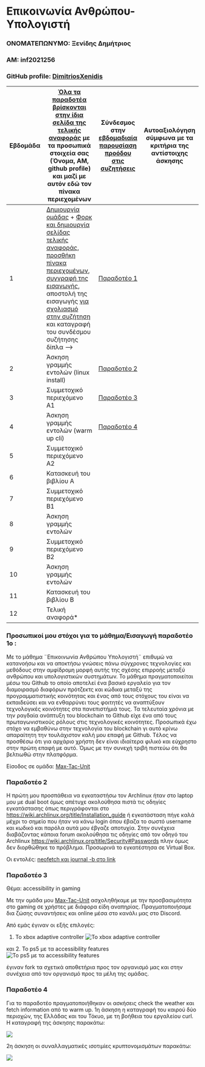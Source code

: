 # Επικοινωνία Ανθρώπου- Υπολογιστή  

### ΟΝΟΜΑΤΕΠΩΝΥΜΟ: Ξενίδης Δημήτριος
### ΑΜ: inf2021256
### GitHub profile: [DimitriosXenidis](https://github.com/DimitriosXenidis)

| Εβδομάδα | [Όλα τα παραδοτέα βρίσκονται στην ίδια σελίδα της τελικής αναφοράς](https://courses-ionio.github.io/help/deliverables/) με τα προσωπικά στοιχεία σας (Όνομα, ΑΜ, github profile) και μαζί με αυτόν εδώ τον πίνακα περιεχομένων | Σύνδεσμος στην [εβδομαδιαία παρουσίαση προόδου στις συζητήσεις](https://github.com/courses-ionio/help/discussions/categories/show-and-tell) | Αυτοαξιολόγηση σύμφωνα με τα κριτήρια της αντίστοιχης άσκησης |
| --- | --- | --- | --- |
| 1 |  [Δημιουργία ομάδας](https://github.com/courses-ionio/hci/discussions/1794) + [Φορκ και δημιουργία σελίδας τελικής αναφοράς](https://courses-ionio.github.io/help/guide/), [προσθήκη πίνακα περιεχομένων](https://raw.githubusercontent.com/courses-ionio/hci/master/README.md), [συγγραφή της εισαγωγής](https://courses-ionio.github.io/help/intro/), αποστολή της εισαγωγής [για σχολιασμό στην συζήτηση](https://github.com/courses-ionio/help/discussions/categories/show-and-tell) και καταγραφή του συνδέσμου συζήτησης δίπλα --> |[Παραδοτέο 1](https://github.com/courses-ionio/help/discussions/874) |  |
| 2 | Άσκηση γραμμής εντολών (linux install) |[Παραδοτέο 2](https://github.com/courses-ionio/help/discussions/1134) |  |
| 3 | Συμμετοχικό περιεχόμενο A1 |[Παραδοτέο 3](https://github.com/courses-ionio/help/discussions/1191) |  |
| 4 | Άσκηση γραμμής εντολών (warm up cli) |[Παραδοτέο 4](https://github.com/courses-ionio/help/discussions/1297) | |
| 5 | Συμμετοχικό περιεχόμενο A2 | | |
| 6 | Κατασκευή του βιβλίου Α | | |
| 7 | Συμμετοχικό περιεχόμενο B1 | | |
| 8 | Άσκηση γραμμής εντολών | | |
| 9 | Συμμετοχικό περιεχόμενο B2 | | |
| 10 | Άσκηση γραμμής εντολών | | |
| 11 | Κατασκευή του βιβλίου Β | | |
| 12 | Τελική αναφορά* | | |


### Προσωπικοί μου στόχοι για το μάθημα/Εισαγωγή παραδοτέο 1ο :
Mε το μάθημα ¨Επικοινωνία Ανθρώπου Υπολογιστή¨ επιθυμώ να κατανοήσω και να αποκτήσω γνώσεις πάνω σύγχρονες τεχνολογίες και μεθόδους στην αμφίδρομη μορφή αυτής της σχέσης επιρροής μεταξύ ανθρώπου και υπολογιστικών συστημάτων.
Το μάθημα πραγματοποιείται μέσω  του Github το οποίο αποτελεί ένα βασικό εργαλείο για τον διαμοιρασμό διαφόρων πρότζεκτς και κώδικα μεταξύ της προγραμματιστικής κοινότητας και ένας από τους στόχους του είναι να εκπαιδεύσει και να ενθαρρύνει τους φοιτητές να αναπτύξουν τεχνολογικές κοινότητες στα πανεπιστήμιά τους.
Τα τελευταία χρόνια με την ραγδαία ανάπτυξη του blockchain το Github είχε ένα από τους πρωταγωνιστικούς ρόλους στις τεχνολογικές κοινότητες. Προσωπικά έχω στόχο να εμβαθύνω στην τεχνολογία του blockchain γι αυτό κρίνω απαραίτητη την τουλάχιστον καλή μου επαφή με Github.
Tέλος να προσθέσω ότι για αρχάριο χρήστη δεν είναι ιδιαίτερα φιλικό και εύχρηστο στην πρώτη επαφή με αυτό. Όμως με την συνεχή τριβή πιστεύω ότι θα βελτιωθώ στην πλατφόρμα. 

Είσοδος σε ομάδα: [Max-Tac-Unit](https://github.com/Max-Tac-Unit)

### Παραδοτέο 2
Η πρώτη μου προσπάθεια να εγκαταστήσω τον Archlinux ήταν στο laptop μου με dual boot όμως απέτυχε ακολούθησα πιστά τις οδηγίες εγκατάστασης όπως περιγράφονται στο https://wiki.archlinux.org/title/Installation_guide ή εγκατάσταση πήγε καλά μέχρι το σημείο που ήταν να κάνω login όπου έβαζα το σωστό username και κωδικό και παρόλα αυτά μου έβγαζε αποτυχία. Στην συνέχεια διαβάζοντας κάποια forum ακολούθησα τις οδηγίες από τον οδηγό του Archlinux https://wiki.archlinux.org/title/Security#Passwords πλην όμως δεν διορθώθηκε το πρόβλημα. Προσωρινά το εγκατέστησα σε Virtual Box.


Οι εντολές: [neofetch και journal -b στο link](https://asciinema.org/a/wpwnUQYAYzuYSLdJFOByt4gDO)

### Παραδοτέο 3 

Θέμα: accessibility in gaming
 
Με την ομάδα μου [Max-Tac-Unit](https://github.com/Max-Tac-Unit) ασχοληθήκαμε με την προσβασιμότητα στο gaming σε χρήστες
με διάφορα είδη αναπηρίας.
Πραγματοποιήσαμε δια ζώσης συναντήσεις και online μέσα στο κανάλι μας στο Discord.

Από εμάς έγιναν οι εξής επιλογές:
1. Το xbox adaptive controller ![Το xbox adaptive controller](https://user-images.githubusercontent.com/114947797/197394366-e4578b5c-8565-4b06-9558-77700812d485.png) 


και 2. Το ps5 με τα accessibility features  
![Το ps5 με τα accessibility features](https://user-images.githubusercontent.com/114947797/197394531-5bb17900-95d9-4cd9-b410-769725d4232c.png)

έγιναν fork τα σχετικά αποθετήρια προς τον οργανισμό μας και στην συνέχεια από τον οργανισμό προς τα μέλη της ομάδας.

### Παραδοτέο 4

Για το παραδοτέο πραγματοποιήθηκαν οι ασκήσεις check the weather και fetch information από το warm up.
1η άσκηση η καταγραφή του καιρού δύο περιοχών, της Ελλάδας και του Τόκυο,
με τη βοήθεια του εργαλείου curl.
Η καταγραφή της άσκησης παρακάτω:


<a href="https://asciinema.org/a/mCFOJa7tNHKjdGPK7QxNfQfNE" target="_blank"><img src="https://asciinema.org/a/mCFOJa7tNHKjdGPK7QxNfQfNE.svg" /></a>


2η άσκηση οι συναλλαγματικές ισοτιμίες κρυπτονομισμάτων παρακάτω:


<a href="https://asciinema.org/a/8iA8mukTSvbUqeputopiHnXMr" target="_blank"><img src="https://asciinema.org/a/8iA8mukTSvbUqeputopiHnXMr.svg" /></a>

